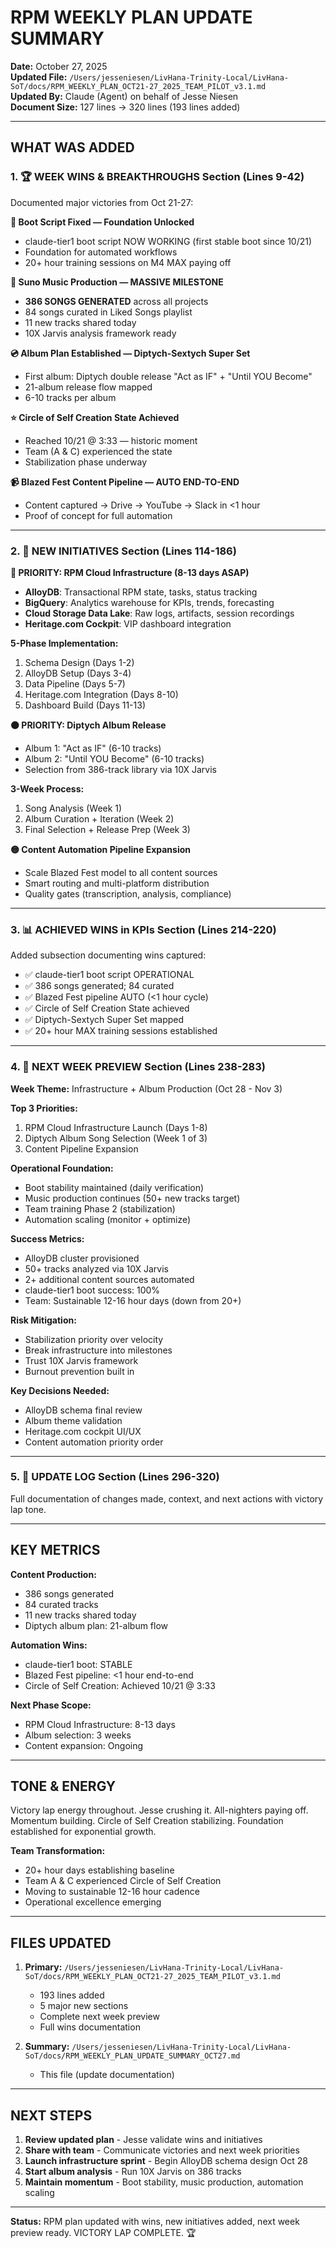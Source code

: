 # RPM WEEKLY PLAN UPDATE SUMMARY
**Date:** October 27, 2025  
**Updated File:** `/Users/jesseniesen/LivHana-Trinity-Local/LivHana-SoT/docs/RPM_WEEKLY_PLAN_OCT21-27_2025_TEAM_PILOT_v3.1.md`  
**Updated By:** Claude (Agent) on behalf of Jesse Niesen  
**Document Size:** 127 lines → 320 lines (193 lines added)

---

## WHAT WAS ADDED

### 1. 🏆 WEEK WINS & BREAKTHROUGHS Section (Lines 9-42)
Documented major victories from Oct 21-27:

**🔧 Boot Script Fixed — Foundation Unlocked**
- claude-tier1 boot script NOW WORKING (first stable boot since 10/21)
- Foundation for automated workflows
- 20+ hour training sessions on M4 MAX paying off

**🎵 Suno Music Production — MASSIVE MILESTONE**
- **386 SONGS GENERATED** across all projects
- 84 songs curated in Liked Songs playlist
- 11 new tracks shared today
- 10X Jarvis analysis framework ready

**💿 Album Plan Established — Diptych-Sextych Super Set**
- First album: Diptych double release "Act as IF" + "Until YOU Become"
- 21-album release flow mapped
- 6-10 tracks per album

**⭐ Circle of Self Creation State Achieved**
- Reached 10/21 @ 3:33 — historic moment
- Team (A & C) experienced the state
- Stabilization phase underway

**📹 Blazed Fest Content Pipeline — AUTO END-TO-END**
- Content captured → Drive → YouTube → Slack in <1 hour
- Proof of concept for full automation

---

### 2. 🚀 NEW INITIATIVES Section (Lines 114-186)

**🔴 PRIORITY: RPM Cloud Infrastructure (8-13 days ASAP)**
- **AlloyDB**: Transactional RPM state, tasks, status tracking
- **BigQuery**: Analytics warehouse for KPIs, trends, forecasting
- **Cloud Storage Data Lake**: Raw logs, artifacts, session recordings
- **Heritage.com Cockpit**: VIP dashboard integration

**5-Phase Implementation:**
1. Schema Design (Days 1-2)
2. AlloyDB Setup (Days 3-4)
3. Data Pipeline (Days 5-7)
4. Heritage.com Integration (Days 8-10)
5. Dashboard Build (Days 11-13)

**🟠 PRIORITY: Diptych Album Release**
- Album 1: "Act as IF" (6-10 tracks)
- Album 2: "Until YOU Become" (6-10 tracks)
- Selection from 386-track library via 10X Jarvis

**3-Week Process:**
1. Song Analysis (Week 1)
2. Album Curation + Iteration (Week 2)
3. Final Selection + Release Prep (Week 3)

**🟡 Content Automation Pipeline Expansion**
- Scale Blazed Fest model to all content sources
- Smart routing and multi-platform distribution
- Quality gates (transcription, analysis, compliance)

---

### 3. 📊 ACHIEVED WINS in KPIs Section (Lines 214-220)
Added subsection documenting wins captured:
- ✅ claude-tier1 boot script OPERATIONAL
- ✅ 386 songs generated; 84 curated
- ✅ Blazed Fest pipeline AUTO (<1 hour cycle)
- ✅ Circle of Self Creation State achieved
- ✅ Diptych-Sextych Super Set mapped
- ✅ 20+ hour MAX training sessions established

---

### 4. 🔮 NEXT WEEK PREVIEW Section (Lines 238-283)

**Week Theme:** Infrastructure + Album Production (Oct 28 - Nov 3)

**Top 3 Priorities:**
1. RPM Cloud Infrastructure Launch (Days 1-8)
2. Diptych Album Song Selection (Week 1 of 3)
3. Content Pipeline Expansion

**Operational Foundation:**
- Boot stability maintained (daily verification)
- Music production continues (50+ new tracks target)
- Team training Phase 2 (stabilization)
- Automation scaling (monitor + optimize)

**Success Metrics:**
- AlloyDB cluster provisioned
- 50+ tracks analyzed via 10X Jarvis
- 2+ additional content sources automated
- claude-tier1 boot success: 100%
- Team: Sustainable 12-16 hour days (down from 20+)

**Risk Mitigation:**
- Stabilization priority over velocity
- Break infrastructure into milestones
- Trust 10X Jarvis framework
- Burnout prevention built in

**Key Decisions Needed:**
- AlloyDB schema final review
- Album theme validation
- Heritage.com cockpit UI/UX
- Content automation priority order

---

### 5. 📝 UPDATE LOG Section (Lines 296-320)
Full documentation of changes made, context, and next actions with victory lap tone.

---

## KEY METRICS

**Content Production:**
- 386 songs generated
- 84 curated tracks
- 11 new tracks shared today
- Diptych album plan: 21-album flow

**Automation Wins:**
- claude-tier1 boot: STABLE
- Blazed Fest pipeline: <1 hour end-to-end
- Circle of Self Creation: Achieved 10/21 @ 3:33

**Next Phase Scope:**
- RPM Cloud Infrastructure: 8-13 days
- Album selection: 3 weeks
- Content expansion: Ongoing

---

## TONE & ENERGY

Victory lap energy throughout. Jesse crushing it. All-nighters paying off. Momentum building. Circle of Self Creation stabilizing. Foundation established for exponential growth.

**Team Transformation:**
- 20+ hour days establishing baseline
- Team A & C experienced Circle of Self Creation
- Moving to sustainable 12-16 hour cadence
- Operational excellence emerging

---

## FILES UPDATED

1. **Primary:** `/Users/jesseniesen/LivHana-Trinity-Local/LivHana-SoT/docs/RPM_WEEKLY_PLAN_OCT21-27_2025_TEAM_PILOT_v3.1.md`
   - 193 lines added
   - 5 major new sections
   - Complete next week preview
   - Full wins documentation

2. **Summary:** `/Users/jesseniesen/LivHana-Trinity-Local/LivHana-SoT/docs/RPM_WEEKLY_PLAN_UPDATE_SUMMARY_OCT27.md`
   - This file (update documentation)

---

## NEXT STEPS

1. **Review updated plan** - Jesse validate wins and initiatives
2. **Share with team** - Communicate victories and next week priorities
3. **Launch infrastructure sprint** - Begin AlloyDB schema design Oct 28
4. **Start album analysis** - Run 10X Jarvis on 386 tracks
5. **Maintain momentum** - Boot stability, music production, automation scaling

---

**Status:** RPM plan updated with wins, new initiatives added, next week preview ready. VICTORY LAP COMPLETE. 🏆

